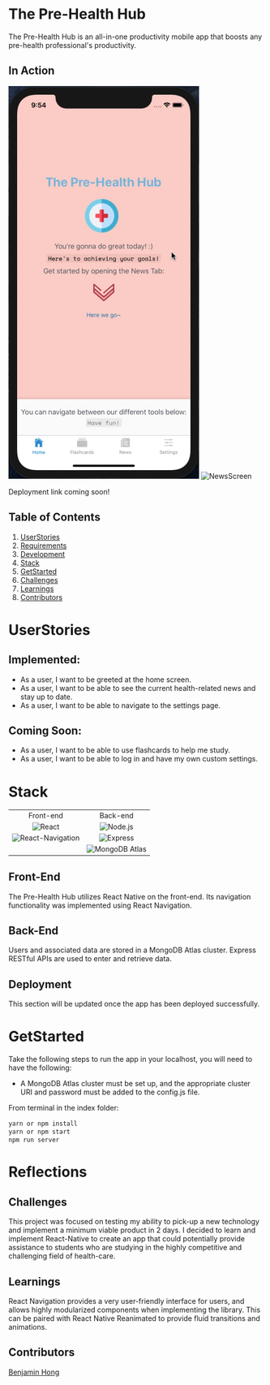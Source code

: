 # The Pre-Health Hub
The Pre-Health Hub is an all-in-one productivity mobile app that boosts any pre-health professional's productivity.

## In Action
![HomeScreen](./assets/readme/prehealthhub-home.gif)
![NewsScreen](./assets/readme/prehealthhub-news.gif)

Deployment link coming soon!
<!-- <a href='https://financr.herokuapp.com/'>Heroku Deployment Link</a> -->

## Table of Contents

1. [UserStories](#userstories)
2. [Requirements](#requirements)
3. [Development](#development)
4. [Stack](#stack)
5. [GetStarted](#getstarted)
6. [Challenges](#challenges)
7. [Learnings](#learnings)
8. [Contributors](#contributors)

# UserStories

## Implemented:
- As a user, I want to be greeted at the home screen.
- As a user, I want to be able to see the current health-related news and stay up to date.
- As a user, I want to be able to navigate to the settings page.

## Coming Soon:
- As a user, I want to be able to use flashcards to help me study.
- As a user, I want to be able to log in and have my own custom settings.

# Stack

<table>
  <tr>
  </tr>
  <tr>
    <td align="center">Front-end</td>
    <td align="center">Back-end</td>
    <!-- <td align="center">Deployment</td> -->
  </tr>
  <tr>
    <td align="center"><img src="https://upload.wikimedia.org/wikipedia/commons/thumb/a/a7/React-icon.svg/1280px-React-icon.svg.png" alt="React" title="React" width="80px"/></td>
    <td align="center"><img src="https://www.brandeps.com/logo-download/N/Node-JS-logo-vector-01.svg" alt="Node.js" title="Node.js" width="60px"/></td>
    <!-- <td align="center"><img src="https://res.cloudinary.com/practicaldev/image/fetch/s--K2q0A5SX--/c_limit%2Cf_auto%2Cfl_progressive%2Cq_auto%2Cw_880/https://thepracticaldev.s3.amazonaws.com/i/2elgd5zp07wkeilkna63.png" alt="Heroku" title="Heroku" width="60px"/></td> -->
  </tr>
  <tr>
    <td align="center"><img src="https://pbs.twimg.com/profile_images/1156727030827716608/gppZ606-_400x400.png" alt="React-Navigation" title="React-Navigation" width="80px"/></td>
    <td align="center"><img src="https://buttercms.com/static/images/tech_banners/ExpressJS.png" alt="Express" title="Express" width="60px"/></td>
  </tr>
  <tr>
    <td align="center"></td>
    <td align="center"><img src="https://img.stackshare.io/service/5739/atlas-360x360.png" alt="MongoDB Atlas" title="MongoDB Atlas" width="60px"/></td>
  </tr>
</table>

## Front-End
The Pre-Health Hub utilizes React Native on the front-end. Its navigation functionality was implemented using React Navigation.

## Back-End 
Users and associated data are stored in a MongoDB Atlas cluster. Express RESTful APIs are used to enter and retrieve data.

## Deployment
This section will be updated once the app has been deployed successfully.

# GetStarted
Take the following steps to run the app in your localhost, you will need to have the following:
- A MongoDB Atlas cluster must be set up, and the appropriate cluster URI and password must be added to the config.js file.

From terminal in the index folder:
```
yarn or npm install
yarn or npm start
npm run server
```

# Reflections

## Challenges
This project was focused on testing my ability to pick-up a new technology and implement a minimum viable product in 2 days. I decided to learn and implement React-Native to create an app that could potentially provide assistance to students who are studying in the highly competitive and challenging field of health-care.

## Learnings
React Navigation provides a very user-friendly interface for users, and allows highly modularized components when implementing the library. This can be paired with React Native Reanimated to provide fluid transitions and animations.

## Contributors
[Benjamin Hong](https://github.com/bhong35)